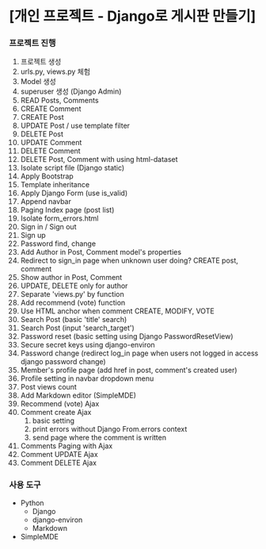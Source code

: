 # [개인 프로젝트 - Django로 게시판 만들기]

### 프로젝트 진행
1. 프로젝트 생성
2. urls.py, views.py 체험
3. Model 생성
4. superuser 생성 (Django Admin)
5. READ Posts, Comments
6. CREATE Comment
7. CREATE Post
8. UPDATE Post / use template filter
9. DELETE Post
10. UPDATE Comment
11. DELETE Comment
12. DELETE Post, Comment with using html-dataset
13. Isolate script file (Django static)
14. Apply Bootstrap
15. Template inheritance
16. Apply Django Form (use is_valid)
17. Append navbar
18. Paging Index page (post list)
19. Isolate form_errors.html
20. Sign in / Sign out
21. Sign up
22. Password find, change
23. Add Author in Post, Comment model's properties
24. Redirect to sign_in page when unknown user doing? CREATE post, comment
25. Show author in Post, Comment
26. UPDATE, DELETE only for author
27. Separate 'views.py' by function
28. Add recommend (vote) function
29. Use HTML anchor when comment CREATE, MODIFY, VOTE
30. Search Post (basic 'title' search)
31. Search Post (input 'search_target')
32. Password reset (basic setting using Django PasswordResetView)
33. Secure secret keys using django-environ
34. Password change (redirect log_in page when users not logged in access django password change)
35. Member's profile page (add href in post, comment's created user)
36. Profile setting in navbar dropdown menu
37. Post views count
38. Add Markdown editor (SimpleMDE)
39. Recommend (vote) Ajax
40. Comment create Ajax
    1. basic setting
    2. print errors without Django From.errors context
    3. send page where the comment is written
41. Comments Paging with Ajax
42. Comment UPDATE Ajax
43. Comment DELETE Ajax


### 사용 도구
- Python
    - Django
    - django-environ
    - Markdown
- SimpleMDE